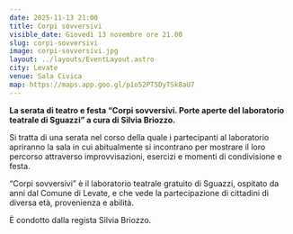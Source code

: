 ```yaml
---
date: 2025-11-13 21:00
title: Corpi sovversivi 
visible_date: Giovedì 13 novembre ore 21.00
slug: corpi-sovversivi 
image: corpi-sovversivi.jpg
layout: ../layouts/EventLayout.astro
city: Levate
venue: Sala Civica
map: https://maps.app.goo.gl/p1o52PT5DyTSk8aU7
---
```


**La serata di teatro e festa “Corpi sovversivi. Porte aperte del laboratorio teatrale di Sguazzi” a cura di Silvia Briozzo.**

Si tratta di una serata nel corso della quale i partecipanti al laboratorio apriranno la sala in cui abitualmente si incontrano per mostrare il loro percorso attraverso improvvisazioni, esercizi e momenti di condivisione e festa. 

“Corpi sovversivi” è il laboratorio teatrale gratuito di Sguazzi, ospitato da anni dal Comune di Levate, e che vede la partecipazione di cittadini di diversa età, provenienza e abilità. 

È condotto dalla regista Silvia Briozzo.

